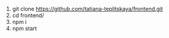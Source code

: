 1. git clone https://github.com/tatiana-teplitskaya/frontend.git 
2. cd frontend/
3. npm i
4. npm start
